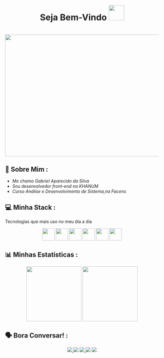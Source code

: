 <h1 align="center"> Seja Bem-Vindo <img src="https://media.giphy.com/media/hvRJCLFzcasrR4ia7z/giphy.gif" width="50px" height="50px"><h1/>

 <div align="center">
  <img align="center" src="https://i.imgur.com/MvMxQ1a.gif" width="700px" height="400px" >
 </div>
  
  
  ## 👀 Sobre Mim :
   - *Me chamo Gabriel Aparecido da Silva*
   - *Sou desenvolvedor front-end na KHANUM* 
   - *Curso Análise e Desenvolvimento de Sistema,na Facens*
  
 ## 💻 Minha Stack : 
   Tecnologias que mais uso no meu dia a dia
   <div align="center">
    <img src="https://media.giphy.com/media/eNAsjO55tPbgaor7ma/giphy.gif" width="40px" height="40px">
    <img src="https://media.giphy.com/media/kH1DBkPNyZPOk0BxrM/giphy.gif" width="40px" height="40px">
    <img src="https://media.giphy.com/media/KzJkzjggfGN5Py6nkT/giphy.gif" width="40px" height="40px">
    <img src="https://media.giphy.com/media/Ri2TUcKlaOcaDBxFpY/giphy.gif" width="40px" height="40px">
    <img src="https://media.giphy.com/media/XAxylRMCdpbEWUAvr8/giphy.gif" width="40px" height="40px">
    <img src="https://media.giphy.com/media/fsEaZldNC8A1PJ3mwp/giphy.gif"width="40px" height="40px">
  </div> 
     
  ## 📊 Minhas Estatísticas :
     
  <div align="center">
   <img height="180em" src="https://github-readme-stats.vercel.app/api/top-langs/?username=Gabriel-Aparecido03&layout=compact&langs_count=7&theme=react&hide_border=true"/>
   <img height="180em" src="https://github-readme-stats.vercel.app/api?username=Gabriel-Aparecido03&show_icons=true&theme=react&include_all_commits=true&count_private=true&hide_border=true"/>
  </div>
  
  ##  🗣️ Bora Conversar! : 
  <div align="center">
    <a href="https://twitter.com/gbr_aparecido" target="_blank"><img src="https://img.shields.io/badge/Twitter-2CA5E0?style=for-the-badge&logo=twitter&logoColor=white" target="_blank">
     <a href="https://github.com/Gabriel-Aparecido03"><img src="https://img.shields.io/badge/-Github-%23333?style=for-the-badge&logo=github&logoColor=white" target="_blank"></a>
     <a href="https://www.instagram.com/__gabriel.ap/" target="_blank"><img src="https://img.shields.io/badge/-Instagram-%23E4405F?style=for-the-badge&logo=instagram&logoColor=white" target="_blank">
       <a href="mailto:gabriel.aparecido.silva03@gmail.com"><img src="https://img.shields.io/badge/-Gmail-ff9800?style=for-the-badge&logo=gmail&logoColor=white" target="_blank"></a>
       <a href="https://www.linkedin.com/in/gabriel-aparecido-da-silva-a85099228/" target="_blank"><img src="https://img.shields.io/badge/-LinkedIn-%230077B5?style=for-the-badge&logo=linkedin&logoColor=white" target="_blank"></a>
 </div>

